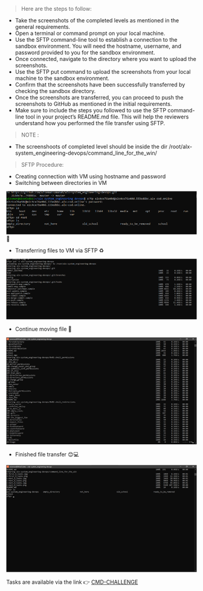 > Here are the steps to follow:

- Take the screenshots of the completed levels as mentioned in the general requirements.
- Open a terminal or command prompt on your local machine.
- Use the SFTP command-line tool to establish a connection to the sandbox environment. You will need the hostname, username, and password provided to you for the sandbox environment.
- Once connected, navigate to the directory where you want to upload the screenshots.
- Use the SFTP put command to upload the screenshots from your local machine to the sandbox environment.
- Confirm that the screenshots have been successfully transferred by checking the sandbox directory.
- Once the screenshots are transferred, you can proceed to push the screenshots to GitHub as mentioned in the initial requirements.
- Make sure to include the steps you followed to use the SFTP command-line tool in your project’s README.md file. This will help the reviewers understand how you performed the file transfer using SFTP.

> NOTE :
- The screenshoots of completed level should be inside the dir /root/alx-system_engineering-devops/command_line_for_the_win/

> SFTP Procedure:

- Creating connection with VM using hostname and password
- Switching between directories in VM

![Creating connection with VM](image.png) 🔗

- Transferring files to VM via SFTP ♻

![Transferring files to VM](image-1.png)

- Continue moving file 🚀

![Continuation](image-2.png)

- Finished file transfer 😊💻

![Finished](image-3.png)

Tasks are available via the link 👉 [CMD-CHALLENGE](https://intranet.alxswe.com/rltoken/a83_NOBEtXgFr1Yqej0HYA)
